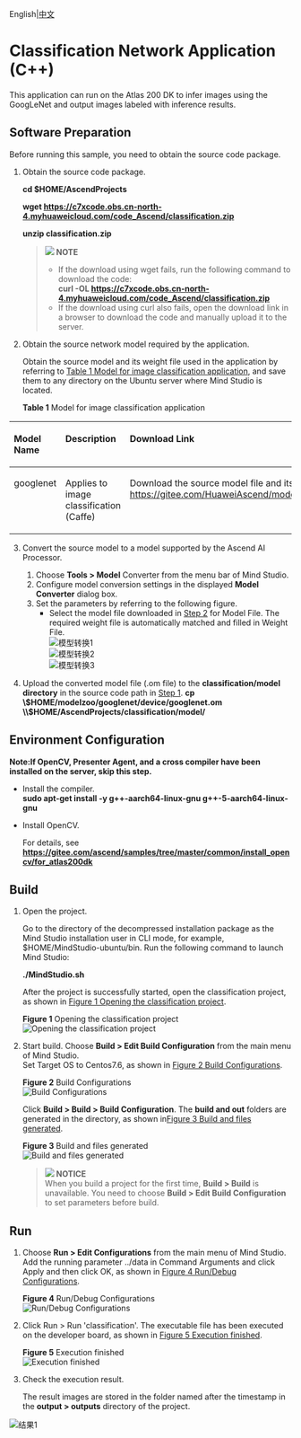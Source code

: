 English|[中文](README.md)

# Classification Network Application (C++)<a name="ZH-CN_TOPIC_0232337690"></a>  

This application can run on the Atlas 200 DK to infer images using the GoogLeNet and output images labeled with inference results. 

## Software Preparation<a name="zh-cn_topic_0219108795_section181111827718"></a>

Before running this sample, you need to obtain the source code package.

1.  <a name="zh-cn_topic_0228757084_section8534138124114"></a>Obtain the source code package.

    **cd $HOME/AscendProjects**  

    **wget https://c7xcode.obs.cn-north-4.myhuaweicloud.com/code_Ascend/classification.zip** 
              
    **unzip classification.zip**  
    
    >![](public_sys-resources/icon-note.gif) **NOTE**   
    >- If the download using wget fails, run the following command to download the code:  
    **curl -OL https://c7xcode.obs.cn-north-4.myhuaweicloud.com/code_Ascend/classification.zip** 
    >- If the download using curl also fails, open the download link in a browser to download the code and manually upload it to the server.
    
2.  <a name="zh-cn_topic_0219108795_li2074865610364"></a>Obtain the source network model required by the application.

    Obtain the source model and its weight file used in the application by referring to [Table 1 Model for image classification application](#zh-cn_topic_0219108795_table19942111763710), and save them to any directory on the Ubuntu server where Mind Studio is located.

    **Table 1**  Model for image classification application

<a name="zh-cn_topic_0219108795_table19942111763710"></a>
<table><thead align="left"><tr id="zh-cn_topic_0219108795_row611318123710"><th class="cellrowborder" valign="top" width="11.959999999999999%" id="mcps1.2.4.1.1"><p id="zh-cn_topic_0219108795_p81141820376"><a name="zh-cn_topic_0219108795_p81141820376"></a><a name="zh-cn_topic_0219108795_p81141820376"></a>Model Name</p>
</th>
<th class="cellrowborder" valign="top" width="8.07%" id="mcps1.2.4.1.2"><p id="zh-cn_topic_0219108795_p13181823711"><a name="zh-cn_topic_0219108795_p13181823711"></a><a name="zh-cn_topic_0219108795_p13181823711"></a>Description</p>
</th>
<th class="cellrowborder" valign="top" width="79.97%" id="mcps1.2.4.1.3"><p id="zh-cn_topic_0219108795_p1717182378"><a name="zh-cn_topic_0219108795_p1717182378"></a><a name="zh-cn_topic_0219108795_p1717182378"></a>Download Link</p>
</th>
</tr>
</thead>
<tbody><tr id="zh-cn_topic_0219108795_row1119187377"><td class="cellrowborder" valign="top" width="11.959999999999999%" headers="mcps1.2.4.1.1 "><p id="zh-cn_topic_0219108795_p4745165253920"><a name="zh-cn_topic_0219108795_p4745165253920"></a><a name="zh-cn_topic_0219108795_p4745165253920"></a>googlenet</p>
</td>
<td class="cellrowborder" valign="top" width="8.07%" headers="mcps1.2.4.1.2 "><p id="zh-cn_topic_0219108795_p1874515218391"><a name="zh-cn_topic_0219108795_p1874515218391"></a><a name="zh-cn_topic_0219108795_p1874515218391"></a>Applies to image classification (Caffe)
</p>
</td>
<td class="cellrowborder" valign="top" width="79.97%" headers="mcps1.2.4.1.3 "><p id="zh-cn_topic_0219108795_p611318163718"><a name="zh-cn_topic_0219108795_p611318163718"></a><a name="zh-cn_topic_0219108795_p611318163718"></a>Download the source model file and its weight file by referring to README.md at <a href="https://gitee.com/HuaweiAscend/models/tree/master/computer_vision/classification/googlenet" target="_blank" rel="noopener noreferrer">https://gitee.com/HuaweiAscend/models/tree/master/computer_vision/classification/googlenet</a></p>
</td>
</tr>
</tbody>
</table>


3.  Convert the source model to a model supported by the Ascend AI Processor.  

    1.  Choose **Tools > Model** Converter from the menu bar of Mind Studio.    
    2.  Configure model conversion settings in the displayed **Model Converter** dialog box.    
    3.  Set the parameters by referring to the following figure.     
        -   Select the model file downloaded in [Step 2](#zh-cn_topic_0219108795_li2074865610364) for Model File. The required weight file is automatically matched and filled in Weight File.    
    ![](figures/模型转换1.png "模型转换1")  
    ![](figures/模型转换2.png "模型转换2")  
    ![](figures/模型转换3.png "模型转换3")

    
4.  Upload the converted model file (.om file) to the **classification/model directory** in the source code path in [Step 1](#zh-cn_topic_0228757084_section8534138124114).
     **cp \\$HOME/modelzoo/googlenet/device/googlenet.om \\$HOME/AscendProjects/classification/model/**  
  

## Environment Configuration   

**Note:If OpenCV, Presenter Agent, and a cross compiler have been installed on the server, skip this step.**   
      
- Install the compiler.  
  **sudo apt-get install -y g++\-aarch64-linux-gnu g++\-5-aarch64-linux-gnu** 

- Install OpenCV. 
      
    For details, see **https://gitee.com/ascend/samples/tree/master/common/install_opencv/for_atlas200dk**   
  

## Build<a name="zh-cn_topic_0219108795_section3723145213347"></a>

1.  Open the project.

    Go to the directory of the decompressed installation package as the Mind Studio installation user in CLI mode, for example, $HOME/MindStudio-ubuntu/bin. Run the following command to launch Mind Studio:

    **./MindStudio.sh**

    After the project is successfully started, open the classification project, as shown in [Figure 1 Opening the classification project](#zh-cn_topic_0228461902_zh-cn_topic_0203223265_fig11106241192810).

    **Figure 1**  Opening the classification project<a name="zh-cn_topic_0228461902_zh-cn_topic_0203223265_fig11106241192810"></a>  
    ![](figures/打开classification工程1.png "Opening the classification project")

2.  Start build. Choose **Build > Edit Build Configuration** from the main menu of Mind Studio.  
    Set Target OS to Centos7.6, as shown in [Figure 2 Build Configurations](#zh-cn_topic_0203223265_fig17414647130).

    **Figure 2**  Build Configurations<a name="zh-cn_topic_0203223265_fig17414647130"></a>  
    ![](figures/配置build1.png "Build Configurations")  
    
    Click **Build > Build > Build Configuration**. The **build and out** folders are generated in the directory, as shown in[Figure 3 Build and files generated](#zh-cn_topic_0203223265_fig1741464713019).

    **Figure 3**  Build and files generated<a name="zh-cn_topic_0203223265_fig1741464713019"></a>  
    ![](figures/编译操作及生成文件1.png "Build and files generated")

    >![](public_sys-resources/icon-notice.gif) **NOTICE**   
    >When you build a project for the first time, **Build > Build** is unavailable. You need to choose **Build > Edit Build Configuration** to set parameters before build.  

## Run<a name="zh-cn_topic_0219108795_section1620073406"></a>
1.  Choose **Run > Edit Configurations** from the main menu of Mind Studio.  
    Add the running parameter ../data in Command Arguments and click Apply and then click OK, as shown in [Figure 4 Run/Debug Configurations](#zh-cn_topic_0203223265_fig93931954162720).   

    **Figure 4**  Run/Debug Configurations<a name="zh-cn_topic_0203223265_fig93931954162720"></a>   
    ![](figures/配置run1.png "Run/Debug Configurations")
 
2.  Click Run > Run 'classification'. The executable file has been executed on the developer board, as shown in [Figure 5 Execution finished](#zh-cn_topic_0203223265_fig93931954162719).  

    **Figure 5**  Execution finished<a name="zh-cn_topic_0203223265_fig93931954162719"></a>  
    ![](figures/程序已执行示意图1.png "Execution finished")

3.  Check the execution result.

    The result images are stored in the folder named after the timestamp in the **output > outputs** directory of the project.
 
![结果1](figures/dog.png)  

